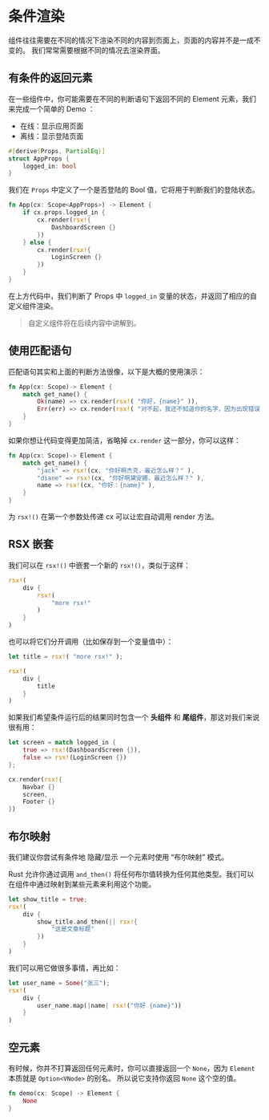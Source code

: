 # 条件渲染

组件往往需要在不同的情况下渲染不同的内容到页面上，页面的内容并不是一成不变的。
我们常常需要根据不同的情况去渲染界面。

## 有条件的返回元素

在一些组件中，你可能需要在不同的判断语句下返回不同的 Element 元素，我们来完成一个简单的 Demo ：

- 在线：显示应用页面
- 离线：显示登陆页面

```rust
#[derive(Props, PartialEq)]
struct AppProps {
    logged_in: bool
}
```

我们在 `Props` 中定义了一个是否登陆的 Bool 值，它将用于判断我们的登陆状态。

```rust
fn App(cx: Scope<AppProps>) -> Element {
    if cx.props.logged_in {
        cx.render(rsx!{
            DashboardScreen {}
        })
    } else {
        cx.render(rsx!{
            LoginScreen {}
        })
    }
}
```

在上方代码中，我们判断了 Props 中 `logged_in` 变量的状态，并返回了相应的自定义组件渲染。

> 自定义组件将在后续内容中讲解到。

## 使用匹配语句

匹配语句其实和上面的判断方法很像，以下是大概的使用演示：

```rust
fn App(cx: Scope)-> Element {
    match get_name() {
        Ok(name) => cx.render(rsx!( "你好，{name}" )),
        Err(err) => cx.render(rsx!( "对不起，我还不知道你的名字，因为出现错误了： {err}" )),
    }
}
```

如果你想让代码变得更加简洁，省略掉 `cx.render` 这一部分，你可以这样：

```rust
fn App(cx: Scope)-> Element {
    match get_name() {
        "jack" => rsx!(cx, "你好啊杰克，最近怎么样？" ),
        "diane" => rsx!(cx, "你好啊黛安娜，最近怎么样？" ),
        name => rsx!(cx, "你好：{name}" ),
    }
}
```

为 `rsx!()` 在第一个参数处传递 cx 可以让宏自动调用 render 方法。

## RSX 嵌套

我们可以在 `rsx!()` 中嵌套一个新的 `rsx!()`，类似于这样：


```rust
rsx!(
    div {
        rsx!(
            "more rsx!"
        )
    }
)
```

也可以将它们分开调用（比如保存到一个变量值中）：

```rust
let title = rsx!( "more rsx!" );

rsx!(
    div {
        title
    }
)
```

如果我们希望条件运行后的结果同时包含一个 **头组件** 和 **尾组件**，那这对我们来说很有用：

```rust
let screen = match logged_in {
    true => rsx!(DashboardScreen {}),
    false => rsx!(LoginScreen {})
};

cx.render(rsx!{
    Navbar {}
    screen,
    Footer {}
})
```

## 布尔映射

我们建议你尝试有条件地 隐藏/显示 一个元素时使用 “布尔映射” 模式。

Rust 允许你通过调用 `and_then()` 将任何布尔值转换为任何其他类型。我们可以在组件中通过映射到某些元素来利用这个功能。

```rust
let show_title = true;
rsx!(
    div {
        show_title.and_then(|| rsx!{
            "这是文章标题"
        })
    }
)
```

我们可以用它做很多事情，再比如：

```rust
let user_name = Some("张三");
rsx!(
    div {
        user_name.map(|name| rsx!("你好 {name}"))
    }
)
```

## 空元素

有时候，你并不打算返回任何元素时，你可以直接返回一个 `None`，因为 `Element` 本质就是 `Option<VNode>` 的别名。
所以说它支持你返回 `None` 这个空的值。

```rust
fn demo(cx: Scope) -> Element {
    None
}
```